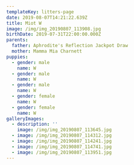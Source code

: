 ```yaml
---
templateKey: litters-page
date: 2019-08-07T14:21:22.639Z
title: Miot W
image: /img/img_20190807_113908.jpg
birthDate: 2019-07-31T22:00:00.000Z
parents:
  father: Aphrodite's Reflection Jackpot Draw
  mother: Mamma Mia Charnett
puppies:
  - gender: male
    name: W
  - gender: male
    name: W
  - gender: male
    name: W
  - gender: female
    name: W
  - gender: female
    name: W
galleryImages:
  - description: ''
    image: /img/img_20190807_113645.jpg
  - image: /img/img_20190807_114312.jpg
  - image: /img/img_20190807_114241.jpg
  - image: /img/img_20190807_114741.jpg
  - image: /img/img_20190807_113951.jpg
---
```


